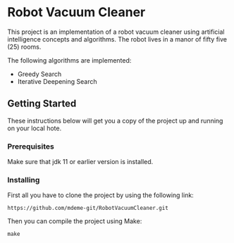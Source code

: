 # Robot Vacuum Cleaner

This project is an implementation of a robot vacuum cleaner using artificial intelligence concepts and algorithms. The robot lives in a manor of fifty five (25) rooms. 

The following algorithms are implemented:

- Greedy Search
- Iterative Deepening Search

## Getting Started

These instructions below will get you a copy of the project up and running on your local hote.

### Prerequisites

Make sure that jdk 11 or earlier version is installed.

### Installing

First all you have to clone the project by using the following link:

```
https://github.com/mdeme-git/RobotVacuumCleaner.git
```

Then you can compile the project using Make:

```
make
```
